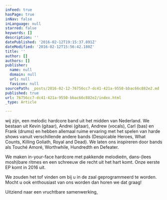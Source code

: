```yaml
---
inFeed: true
hasPage: true
inNav: false
inLanguage: null
starred: false
keywords: []
description: ''
datePublished: '2016-02-12T19:15:37.891Z'
dateModified: '2016-02-12T15:56:42.180Z'
title: ''
author: []
authors: []
publisher:
  name: null
  domain: null
  url: null
  favicon: null
sourcePath: _posts/2016-02-12-76756cc7-dc41-421a-9550-bbac66c882e2.md
published: true
url: 76756cc7-dc41-421a-9550-bbac66c882e2/index.html
_type: Article

---
```

wij zijn, een melodic hardcore band uit het
midden van Nederland. We bestaan uit Kevin (gitaar), Andrei (gitaar),
Andrew (vocals), Carl (bas) en Frank (drums) en hebben allemaal ruime ervaring
met het spelen van harde shows vanuit verschillende andere bands (Despicable
Heroes, What Counts, Killing Goliath, Royal and Dead). We laten ons
inspireren door bands als Touché Amoré, Worthwhile, Hundredth en Defeater. 

We maken in-your-face hardcore met pakkende melodieën,
dans-(lees mosh)bare ritmes en een schreeuw die recht uit het hart komt. Onze
eerste EP komt in 2016 uit. 

We zouden het tof vinden om bij u in de zaal
geprogrammeerd te worden. Mocht u ook enthousiast van ons worden dan horen we
dat graag! 

Uitziend naar een vruchtbare samenwerking,